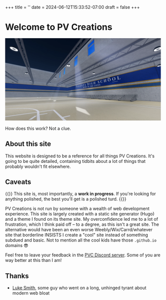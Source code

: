 +++
title = ''
date = 2024-06-12T15:33:52-07:00
draft = false
+++

# Welcome to PV Creations

![Hi](images/main.webp "The gymnasium of Valenta High School, a school that has been in development hell its entire life. You won't find this there, though.")

How does this work? Not a clue.


## About this site
This website is designed to be a reference for all things PV Creations. It's going to be quite detailed, containing tidbits about a lot of things that probably wouldn't fit elsewhere.

## Caveats
{{<callout type="warning">}}
This site is, most importantly, a **work in progress**. If you're looking for anything polished, the best you'll get is a polished turd.
{{</callout>}}

PV Creations is not run by someone with a wealth of web development experience. This site is largely created with a static site generator (Hugo) and a theme I found on its theme site. My overconfidence led me to a lot of frustration, which I think paid off – to a degree, as this isn't a great site. The alternative would have been an even worse Weebly/Wix/Carrd/whatever site that borderline INSISTS I create a "cool" site instead of something subdued and basic. Not to mention all the cool kids have those `.github.io` domains 😎

Feel free to leave your feedback in the [PVC Discord server](https://discord.gg/kFckVRv56b). Some of you are way better at this than I am!

## Thanks
* [Luke Smith](https://www.youtube.com/watch?v=cvDyQUpaFf4), some guy who went on a long, unhinged tyrant about modern web bloat
